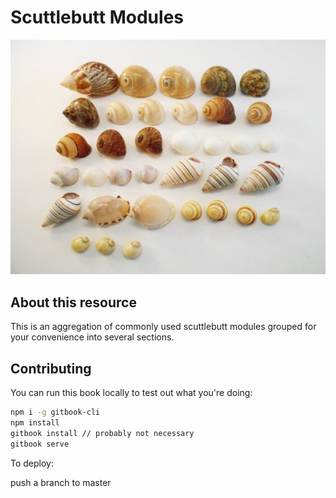 # Scuttlebutt Modules

![](cover.jpg)

## About this resource

This is an aggregation of commonly used scuttlebutt modules grouped for your convenience into several sections.


## Contributing

You can run this book locally to test out what you're doing:

```bash
npm i -g gitbook-cli
npm install
gitbook install // probably not necessary
gitbook serve
```

To deploy:

push a branch to master
